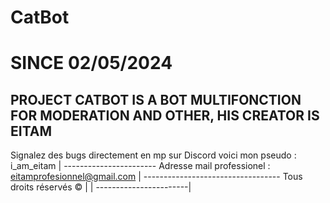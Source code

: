 # CatBot
# SINCE 02/05/2024

PROJECT CATBOT IS A BOT MULTIFONCTION FOR MODERATION AND OTHER, HIS CREATOR IS EITAM
-------------------------------------------------------------------------------
Signalez des bugs directement en mp sur Discord voici mon pseudo : i_am_eitam |
                                                        -----------------------
Adresse mail professionel : eitamprofesionnel@gmail.com |
                       ----------------------------------
Tous droits réservés © |
                      |
-----------------------|
